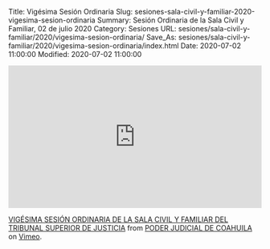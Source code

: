 Title: Vigésima Sesión Ordinaria
Slug: sesiones-sala-civil-y-familiar-2020-vigesima-sesion-ordinaria
Summary: Sesión Ordinaria de la Sala Civil y Familiar, 02 de julio 2020
Category: Sesiones
URL: sesiones/sala-civil-y-familiar/2020/vigesima-sesion-ordinaria/
Save_As: sesiones/sala-civil-y-familiar/2020/vigesima-sesion-ordinaria/index.html
Date: 2020-07-02 11:00:00
Modified: 2020-07-02 11:00:00


<div style="padding:56.25% 0 0 0;position:relative;"><iframe src="https://player.vimeo.com/video/433636666" style="position:absolute;top:0;left:0;width:100%;height:100%;" frameborder="0" allow="autoplay; fullscreen" allowfullscreen></iframe></div><script src="https://player.vimeo.com/api/player.js"></script> <p><a href="https://vimeo.com/433636666">VIGÉSIMA SESIÓN ORDINARIA DE LA SALA CIVIL Y FAMILIAR DEL TRIBUNAL SUPERIOR DE JUSTICIA</a> from <a href="https://vimeo.com/user103229504">PODER JUDICIAL DE COAHUILA</a> on <a href="https://vimeo.com">Vimeo</a>.</p>


